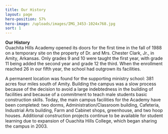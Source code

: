 ```yaml
---
title: Our History
layout: page
hero-position: 57%
hero-image: /uploads/images/IMG_3453-1024x768.jpg
sort: 1
---
```

**Our History**  
Ouachita Hills Academy opened its doors for the first time in the fall of 1988 on a
temporary site on the property of Dr. and Mrs. Chester Clark, Jr., in Amity, Arkansas.
Only grades 9 and 10 were taught the first year, with grade 11 being added the
second year and grade 12 the third. When the enrollment reached 26 in our fifth year, the
school had outgrown its facilities.

A permanent location was found for the supporting ministry school: 381 acres four miles
south of Amity. Building the campus was a slow process because of the decision to avoid a
large indebtedness in the building of facilities and because of a commitment to teach
male students basic construction skills. Today, the main campus facilities for the Academy
have been completed: two dorms, Administration/Classroom building, Cafeteria, Industrial
Arts building, Farm and Cabinet shops, greenhouse, and two hoop houses. Additional
construction projects continue to be available for student learning due to expansion of
Ouachita Hills College, which began sharing the campus in 2003.

